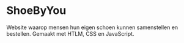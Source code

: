 # ShoeByYou
Website waarop mensen hun eigen schoen kunnen samenstellen en bestellen. Gemaakt met HTLM, CSS en JavaScript.

